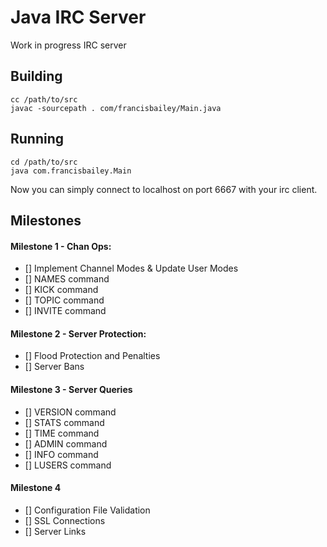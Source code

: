 # Java IRC Server
Work in progress IRC server

## Building

```
cc /path/to/src
javac -sourcepath . com/francisbailey/Main.java
```

## Running

```
cd /path/to/src
java com.francisbailey.Main
```

Now you can simply connect to localhost on port 6667 with your irc client.


## Milestones
#### Milestone 1 - Chan Ops:
- [] Implement Channel Modes & Update User Modes
- [] NAMES command
- [] KICK command
- [] TOPIC command
- [] INVITE command

#### Milestone 2 - Server Protection:
- [] Flood Protection and Penalties
- [] Server Bans

#### Milestone 3 - Server Queries
- [] VERSION command
- [] STATS command
- [] TIME command
- [] ADMIN command
- [] INFO command
- [] LUSERS command

#### Milestone 4
- [] Configuration File Validation
- [] SSL Connections
- [] Server Links